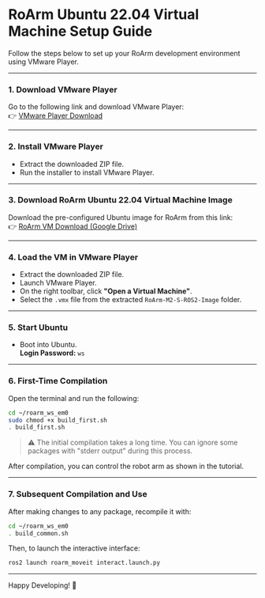 # RoArm Ubuntu 22.04 Virtual Machine Setup Guide

Follow the steps below to set up your RoArm development environment using VMware Player.

---

### 1. Download VMware Player

Go to the following link and download VMware Player:  
👉 [VMware Player Download](https://www.techspot.com/downloads/1969-vmware-player.html)

---

### 2. Install VMware Player

- Extract the downloaded ZIP file.
- Run the installer to install VMware Player.

---

### 3. Download RoArm Ubuntu 22.04 Virtual Machine Image

Download the pre-configured Ubuntu image for RoArm from this link:  
👉 [RoArm VM Download (Google Drive)](https://drive.google.com/drive/folders/1ro-0LlyY9Z8aLXa7fL2Spb7qX5_6lYAP)

---

### 4. Load the VM in VMware Player

- Extract the downloaded ZIP file.
- Launch VMware Player.
- On the right toolbar, click **"Open a Virtual Machine"**.
- Select the `.vmx` file from the extracted `RoArm-M2-S-ROS2-Image` folder.

---

### 5. Start Ubuntu

- Boot into Ubuntu.  
  **Login Password:** `ws`

---

### 6. First-Time Compilation

Open the terminal and run the following:

```bash
cd ~/roarm_ws_em0
sudo chmod +x build_first.sh
. build_first.sh
```

> ⚠️ The initial compilation takes a long time. You can ignore some packages with "stderr output" during this process.

After compilation, you can control the robot arm as shown in the tutorial.

---

### 7. Subsequent Compilation and Use

After making changes to any package, recompile it with:

```bash
cd ~/roarm_ws_em0
. build_common.sh
```

Then, to launch the interactive interface:

```bash
ros2 launch roarm_moveit interact.launch.py
```

---

Happy Developing! 🤖
